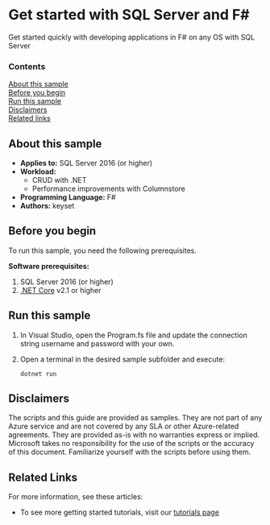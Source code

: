 # Get started with SQL Server and F#

Get started quickly with developing applications in F# on any OS with SQL Server


### Contents

[About this sample](#about-this-sample)<br/>
[Before you begin](#before-you-begin)<br/>
[Run this sample](#run-this-sample)<br/>
[Disclaimers](#disclaimers)<br/>
[Related links](#related-links)<br/>


<a name=about-this-sample></a>

## About this sample

- **Applies to:** SQL Server 2016 (or higher) 
- **Workload:** 
    - CRUD with .NET 
    - Performance improvements with Columnstore
- **Programming Language:** F#
- **Authors:** keyset

<a name=before-you-begin></a>

## Before you begin

To run this sample, you need the following prerequisites. 

**Software prerequisites:**

1. SQL Server 2016 (or higher) 
2. [.NET Core](https://www.microsoft.com/net/download) v2.1 or higher

## Run this sample

1. In Visual Studio, open the Program.fs file and update the connection string username and password with your own. 

2. Open a terminal in the desired sample subfolder and execute:
	```
	dotnet run
	```

<a name=disclaimers></a>

## Disclaimers
The scripts and this guide are provided as samples. They are not part of any Azure service and are not covered by any SLA or other Azure-related agreements. They are provided as-is with no warranties express or implied. Microsoft takes no responsibility for the use of the scripts or the accuracy of this document. Familiarize yourself with the scripts before using them.

<a name=related-links></a>

## Related Links

For more information, see these articles:
* To see more getting started tutorials, visit our [tutorials page](https://www.microsoft.com/en-us/sql-server/developer-get-started/)
